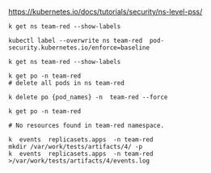 https://kubernetes.io/docs/tutorials/security/ns-level-pss/

```
k get ns team-red --show-labels

kubectl label --overwrite ns team-red  pod-security.kubernetes.io/enforce=baseline

k get ns team-red --show-labels
```

```
k get po -n team-red
# delete all pods in ns team-red

k delete po {pod_names} -n  team-red --force
```

```
k get po -n team-red

# No resources found in team-red namespace.

```

```
k  events  replicasets.apps  -n team-red
mkdir /var/work/tests/artifacts/4/ -p
k  events  replicasets.apps  -n team-red >/var/work/tests/artifacts/4/events.log
```
